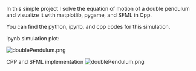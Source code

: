 In this simple project I solve the equation of motion of a double pendulum and visualize it with matplotlib, pygame, and SFML in Cpp.

You can find the python, ipynb, and cpp codes for this simulation.


ipynb simulation plot:


![doublePendulum.png](https://github.com/alifele/Computational-Physics/blob/main/Physical%20Systems/Double%20Pendulum/Images/doublePendulum.png?raw=true)



CPP and SFML implementation
![doublePendulum.png](https://github.com/alifele/Computational-Physics/blob/main/Physical%20Systems/Double%20Pendulum/Images/doublePend.png?raw=true)

